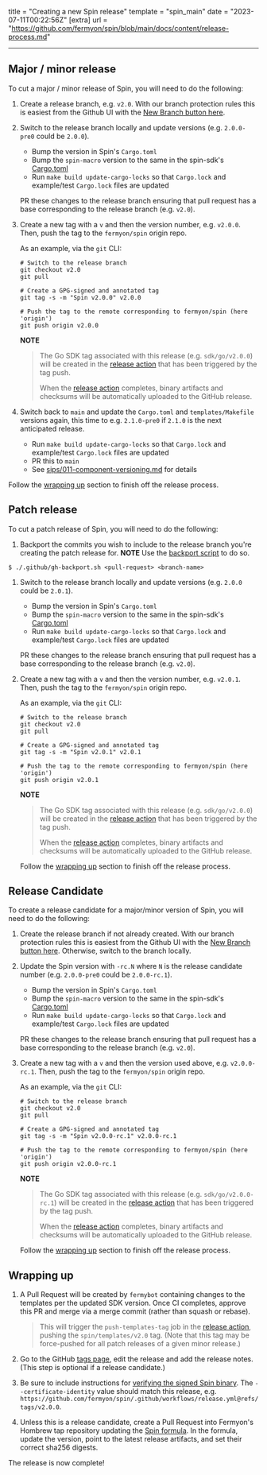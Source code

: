 title = "Creating a new Spin release"
template = "spin_main"
date = "2023-07-11T00:22:56Z"
[extra]
url = "https://github.com/fermyon/spin/blob/main/docs/content/release-process.md"

---

## Major / minor release

To cut a major / minor release of Spin, you will need to do the following:

1. Create a release branch, e.g. `v2.0`. With our branch protection rules this is easiest from the Github UI with the [New Branch button here](https://github.com/fermyon/spin/branches).

1. Switch to the release branch locally and update versions (e.g. `2.0.0-pre0` could be `2.0.0`).
   - Bump the version in Spin's `Cargo.toml`
   - Bump the `spin-macro` version to the same in the spin-sdk's [Cargo.toml](../../sdk/rust/Cargo.toml)
   - Run `make build update-cargo-locks` so that `Cargo.lock` and example/test `Cargo.lock` files are updated

   PR these changes to the release branch ensuring that pull request has a base corresponding to the release branch (e.g. `v2.0`).

1. Create a new tag with a `v` and then the version number, e.g. `v2.0.0`. Then, push the tag to the `fermyon/spin` origin repo.

    As an example, via the `git` CLI:

    ```
    # Switch to the release branch
    git checkout v2.0
    git pull

    # Create a GPG-signed and annotated tag
    git tag -s -m "Spin v2.0.0" v2.0.0

    # Push the tag to the remote corresponding to fermyon/spin (here 'origin')
    git push origin v2.0.0
    ```
    
    **NOTE**
    > The Go SDK tag associated with this release (e.g. `sdk/go/v2.0.0`) will be
    > created in the [release action] that has been triggered by the tag push.
    >
    > When the [release action] completes, binary artifacts and checksums will be
    > automatically uploaded to the GitHub release.

1. Switch back to `main` and update the `Cargo.toml` and `templates/Makefile` versions again, this time to e.g. `2.1.0-pre0` if `2.1.0` is the next anticipated release.
   - Run `make build update-cargo-locks` so that `Cargo.lock` and example/test `Cargo.lock` files are updated
   - PR this to `main`
   - See [sips/011-component-versioning.md](sips/011-component-versioning.md)
     for details

Follow the [wrapping up](#wrapping-up) section to finish off the release process. 

## Patch release

To cut a patch release of Spin, you will need to do the following:

1. Backport the commits you wish to include to the release branch you're creating the patch release for. **NOTE** Use the [backport script](https://github.com/fermyon/spin/blob/main/.github/gh-backport.sh) to do so. 

```
$ ./.github/gh-backport.sh <pull-request> <branch-name>
```

1. Switch to the release branch locally and update versions (e.g. `2.0.0` could be `2.0.1`).
   - Bump the version in Spin's `Cargo.toml`
   - Bump the `spin-macro` version to the same in the spin-sdk's [Cargo.toml](../../sdk/rust/Cargo.toml)
   - Run `make build update-cargo-locks` so that `Cargo.lock` and example/test `Cargo.lock` files are updated

   PR these changes to the release branch ensuring that pull request has a base corresponding to the release branch (e.g. `v2.0`).

1. Create a new tag with a `v` and then the version number, e.g. `v2.0.1`. Then, push the tag to the `fermyon/spin` origin repo.

    As an example, via the `git` CLI:

    ```
    # Switch to the release branch
    git checkout v2.0
    git pull

    # Create a GPG-signed and annotated tag
    git tag -s -m "Spin v2.0.1" v2.0.1

    # Push the tag to the remote corresponding to fermyon/spin (here 'origin')
    git push origin v2.0.1
    ```

    **NOTE**
    > The Go SDK tag associated with this release (e.g. `sdk/go/v2.0.0`) will be
    > created in the [release action] that has been triggered by the tag push.
    >
    > When the [release action] completes, binary artifacts and checksums will be
    > automatically uploaded to the GitHub release.

    Follow the [wrapping up](#wrapping-up) section to finish off the release process.

## Release Candidate

To create a release candidate for a major/minor version of Spin, you will need to do the following:

1. Create the release branch if not already created. With our branch protection rules this is easiest from the Github UI with the [New Branch button here](https://github.com/fermyon/spin/branches). 
Otherwise, switch to the branch locally.

1. Update the Spin version with `-rc.N` where `N` is the release candidate number (e.g. `2.0.0-pre0` could be `2.0.0-rc.1`).
   - Bump the version in Spin's `Cargo.toml`
   - Bump the `spin-macro` version to the same in the spin-sdk's [Cargo.toml](../../sdk/rust/Cargo.toml)
   - Run `make build update-cargo-locks` so that `Cargo.lock` and example/test `Cargo.lock` files are updated

   PR these changes to the release branch ensuring that pull request has a base corresponding to the release branch (e.g. `v2.0`).

1. Create a new tag with a `v` and then the version used above, e.g. `v2.0.0-rc.1`. Then, push the tag to the `fermyon/spin` origin repo.

    As an example, via the `git` CLI:

    ```
    # Switch to the release branch
    git checkout v2.0
    git pull

    # Create a GPG-signed and annotated tag
    git tag -s -m "Spin v2.0.0-rc.1" v2.0.0-rc.1

    # Push the tag to the remote corresponding to fermyon/spin (here 'origin')
    git push origin v2.0.0-rc.1
    ```

    **NOTE**
    > The Go SDK tag associated with this release (e.g. `sdk/go/v2.0.0-rc.1`) will be
    > created in the [release action] that has been triggered by the tag push.
    >
    > When the [release action] completes, binary artifacts and checksums will be
    > automatically uploaded to the GitHub release.

    Follow the [wrapping up](#wrapping-up) section to finish off the release process. 

## Wrapping up

1. A Pull Request will be created by `fermybot` containing changes to the templates per the updated SDK version. Once CI completes, approve this PR and merge via a merge commit (rather than squash or rebase).
   
	>This will trigger the `push-templates-tag` job in the [release action], pushing the `spin/templates/v2.0` tag. (Note that this tag may be force-pushed for all patch releases of a given minor release.)

1. Go to the GitHub [tags page](https://github.com/fermyon/spin/releases),
   edit the release and add the release notes. (This step is optional if a release candidate.)

1. Be sure to include instructions for
   [verifying the signed Spin binary](./sips/012-signing-spin-releases.md). The
   `--certificate-identity` value should match this release, e.g.
   `https://github.com/fermyon/spin/.github/workflows/release.yml@refs/tags/v2.0.0`.

1. Unless this is a release candidate, create a Pull Request into Fermyon's Hombrew tap
   repository updating the [Spin formula](https://github.com/fermyon/homebrew-tap/blob/main/Formula/spin.rb).
   In the formula, update the version, point to the latest release artifacts, and set their correct sha256 digests.

The release is now complete!

[release action]: https://github.com/fermyon/spin/actions/workflows/release.yml
